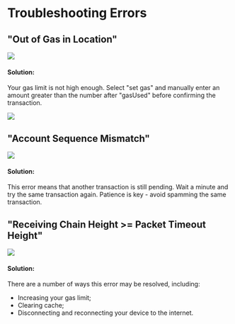 # Troubleshooting Errors

## "Out of Gas in Location"

![](<../.gitbook/assets/Out of gas in location.png>)

#### Solution:

Your gas limit is not high enough. Select "set gas" and manually enter an amount greater than the number after "gasUsed" before confirming the transaction.

![](<../.gitbook/assets/Increasing Gas (2).gif>)

## "Account Sequence Mismatch"

![](<../.gitbook/assets/Account Sequence Mismatch.png>)

#### Solution:

This error means that another transaction is still pending. Wait a minute and try the same transaction again. Patience is key - avoid spamming the same transaction.

## "Receiving Chain Height >= Packet Timeout Height"

![](<../.gitbook/assets/Packet timeout.png>)

#### Solution:

There are a number of ways this error may be resolved, including:

* Increasing your gas limit;
* Clearing cache;
* Disconnecting and reconnecting your device to the internet.
